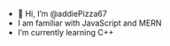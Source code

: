 - 👋 Hi, I’m @addiePizza67
- I am familiar with JavaScript and MERN
- I’m currently learning C++


<!---
addiePizza67/addiePizza67 is a ✨ special ✨ repository because its `README.md` (this file) appears on your GitHub profile.
You can click the Preview link to take a look at your changes.
--->
